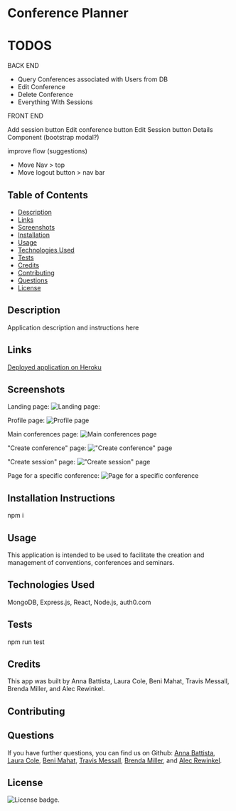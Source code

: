 # Conference Planner

# TODOS


BACK END
- Query Conferences associated with Users from DB
- Edit Conference
- Delete Conference
- Everything With Sessions

FRONT END 

Add session button
Edit conference button
Edit Session button
Details Component (bootstrap modal?)

improve flow (suggestions)
  * Move Nav > top
  * Move logout button > nav bar



## Table of Contents

* [Description](#description)
* [Links](#links)
* [Screenshots](#screenshots)
* [Installation](#installation)
* [Usage](#usage)
* [Technologies Used](#technologies)
* [Tests](#tests)
* [Credits](#credits)
* [Contributing](#contributing)
* [Questions](#questions)
* [License](#license)

## Description

Application description and instructions here

## Links

[Deployed application on Heroku](https://conference-planner.herokuapp.com/)

## Screenshots

Landing page:
![Landing page:](public/assets/#)

Profile page:
![Profile page](public/assets/#)

Main conferences page:
![Main conferences page](public/assets/#)

"Create conference" page:
!["Create conference" page](public/assets/#)

"Create session" page:
!["Create session" page](public/assets/#)

Page for a specific conference:
![Page for a specific conference](public/assets/#)


## Installation Instructions

npm i

## Usage

This application is intended to be used to facilitate the creation and management of conventions, conferences and seminars.

## Technologies Used

MongoDB, Express.js, React, Node.js, auth0.com

## Tests

npm run test

## Credits

This app was built by Anna Battista, Laura Cole, Beni Mahat, Travis Messall, Brenda Miller, and Alec Rewinkel.

## Contributing



## Questions

If you have further questions, you can find us on Github: [Anna Battista](https://github.com/abattista24), [Laura Cole](https://github.com/LauraCole1900), [Beni Mahat](https://github.com/benimahat1291), [Travis Messall](https://github.com/tmessall), [Brenda Miller](https://github.com/millerbee), and [Alec Rewinkel](https://github.com/arewinkl).

## License

![License badge](https://img.shields.io/badge/license-MIT-brightgreen).